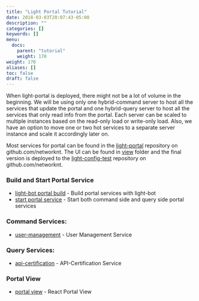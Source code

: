 ```yaml
---
title: "Light Portal Tutorial"
date: 2018-03-03T20:07:43-05:00
description: ""
categories: []
keywords: []
menu:
  docs:
    parent: "tutorial"
    weight: 170
weight: 170
aliases: []
toc: false
draft: false
---
```


When light-portal is deployed, there might not be a lot of volume in the beginning. We will be using only one hybrid-command server to host all the services that update the portal and one hybrid-query server to host all the services that only read info from the portal. Each server can be scaled to multiple instances based on the read-only load or write-only load. Also, we have an option to move one or two hot services to a  separate server instance and scale it accordingly later on.

Most services for portal can be found in the [light-portal][] repository on github.com/networknt. The UI can be found in [view][] folder and the final version is deployed to the [light-config-test][] repository on github.com/networknt.


### Build and Start Portal Service

* [light-bot portal build][] - Build portal services with light-bot
* [start portal service][] - Start both command side and query side portal services

### Command Services:

* [user-management][] - User Management Service

### Query Services: 

* [api-certification][] - API-Certification Service

### Portal View 

* [portal view][] - React Portal View


[light-portal]: https://github.com/networknt/light-portal
[api-certification]: /tutorial/portal/api-certification/
[user-management]: /tutorial/portal/user-management/
[light-bot portal build]: /tutorial/bot/light-portal-local/
[start portal service]: /tutorial/portal/start-portal-service/
[view]: https://github.com/networknt/light-portal/tree/master/view
[light-config-test]: https://github.com/networknt/light-config-test/tree/master/light-router/light-portal/lightapi
[portal view]: /tutorial/portal/view/
